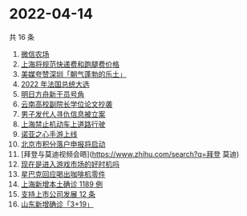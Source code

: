 # 2022-04-14

共 16 条

<!-- BEGIN ZHIHUSEARCH -->
<!-- 最后更新时间 Thu Apr 14 2022 02:15:15 GMT+0800 (China Standard Time) -->
1. [微信农场](https://www.zhihu.com/search?q=微信农场)
1. [上海将规范快递费和跑腿费价格](https://www.zhihu.com/search?q=上海快递费价格)
1. [美媒夸赞深圳「朝气蓬勃的乐土」](https://www.zhihu.com/search?q=美媒夸赞深圳)
1. [2022 年法国总统大选](https://www.zhihu.com/search?q=法国总统第一轮大选)
1. [明日方舟新干员号角](https://www.zhihu.com/search?q=明日方舟新六星号角)
1. [云南高校副院长学位论文抄袭](https://www.zhihu.com/search?q=云南高校副院长抄袭)
1. [男子发代人寻仇信息被立案](https://www.zhihu.com/search?q=男子发代人寻仇信息)
1. [上海禁止机动车上道路行驶](https://www.zhihu.com/search?q=上海疫情防控)
1. [诺亚之心手游上线](https://www.zhihu.com/search?q=诺亚之心)
1. [北京市积分落户申报将启动](https://www.zhihu.com/search?q=北京市积分落户申报)
1. [拜登与莫迪视频会晤](https://www.zhihu.com/search?q=拜登 莫迪)
1. [现在是进入游戏市场的好时机吗](https://www.zhihu.com/search?q=游戏市场)
1. [星巴克回应喝出咖啡机零件](https://www.zhihu.com/search?q=星巴克回应喝出咖啡机零件)
1. [上海新增本土确诊 1189 例](https://www.zhihu.com/search?q=上海新增)
1. [支持上市公司发展 12 条](https://www.zhihu.com/search?q=支持上市公司发展12条)
1. [山东新增确诊「3+19」](https://www.zhihu.com/search?q=山东新增)
<!-- END ZHIHUSEARCH -->
